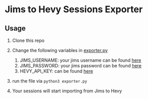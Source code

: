 # Jims to Hevy Sessions Exporter

## Usage

1) Clone this repo

2) Change the following variables in [exporter.py](exporter.py)
   1) JIMS_USERNAME: your jims username can be found [here](https://myjims.jimsfitness.com/login-register#)
   2) JIMS_PASSWORD: your jims password can be found [here](https://myjims.jimsfitness.com/login-register#)
   3) HEVY_API_KEY: can be found [here](https://hevy.com/settings?developer) 
   
3) run the file via `python3 exporter.py`

4) Your sessions will start importing from Jims to Hevy
